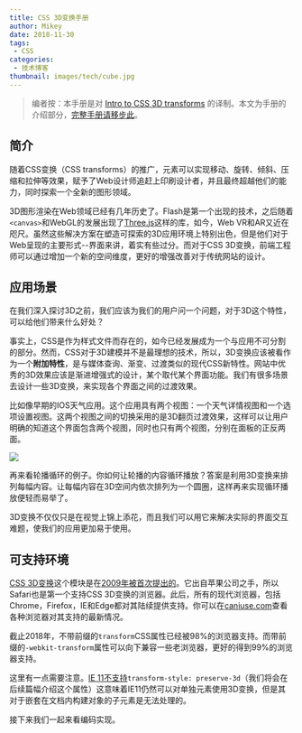 ```yaml
---
title: CSS 3D变换手册
author: Mikey
date: 2018-11-30
tags:
 - CSS
categories:
 - 技术博客
thumbnail: images/tech/cube.jpg
---
```


> 编者按：本手册是对 [Intro to CSS 3D transforms](https://3dtransforms.desandro.com/) 的译制。本文为手册的介绍部分，[完整手册请移步此](https://css3d.mikey.wang/)。

## 简介

随着CSS变换（CSS transforms）的推广，元素可以实现移动、旋转、倾斜、压缩和拉伸等效果，赋予了Web设计师追赶上印刷设计者，并且最终超越他们的能力，同时探索一个全新的图形领域。

3D图形渲染在Web领域已经有几年历史了。Flash是第一个出现的技术，之后随着`<canvas>`和WebGL的发展出现了[Three.js](https://threejs.org/)这样的库，如今，Web VR和AR又近在咫尺。虽然这些解决方案在塑造可探索的3D应用环境上特别出色，但是他们对于Web呈现的主要形式--界面来讲，着实有些过分。而对于CSS 3D变换，前端工程师可以通过增加一个新的空间维度，更好的增强改善对于传统网站的设计。

## 应用场景

在我们深入探讨3D之前，我们应该为我们的用户问一个问题，对于3D这个特性，可以给他们带来什么好处？

事实上，CSS是作为样式文件而存在的，如今已经发展成为一个与应用不可分割的部分。然而，CSS对于3D建模并不是最理想的技术，所以，3D变换应该被看作为一个**附加特性**，是与媒体查询、渐变、过渡类似的现代CSS新特性。网站中优秀的3D效果应该是渐进增强式的设计，某个取代某个界面功能。我们有很多场景去设计一些3D变换，来实现各个界面之间的过渡效果。

比如像早期的IOS天气应用。这个应用具有两个视图：一个天气详情视图和一个选项设置视图。这两个视图之间的切换采用的是3D翻页过渡效果，这样可以让用户明确的知道这个界面包含两个视图，同时也只有两个视图，分别在面板的正反两面。

![](/assets/weather-app-transition.jpg)

再来看轮播循环的例子。你如何让轮播的内容循环播放？答案是利用3D变换来排列每幅内容。让每幅内容在3D空间内依次排列为一个圆圈，这样再来实现循环播放便轻而易举了。

3D变换不仅仅只是在视觉上锦上添花，而且我们可以用它来解决实际的界面交互难题，使我们的应用更加易于使用。

## 可支持环境

[CSS 3D变换](https://www.w3.org/TR/css-transforms-1/)这个模块是在[2009年被首次提出的](https://www.w3.org/TR/2009/WD-css3-3d-transforms-20090320/)。它出自苹果公司之手，所以Safari也是第一个支持CSS 3D变换的浏览器。此后，所有的现代浏览器，包括Chrome，Firefox，IE和Edge都对其陆续提供支持。你可以在[caniuse.com](https://caniuse.com/#feat=transforms3d)查看各种浏览器对其支持的最新情况。

截止2018年，不带前缀的`transform`CSS属性已经被98%的浏览器支持。而带前缀的`-webkit-transform`属性可以向下兼容一些老浏览器，更好的得到99%的浏览器支持。

这里有一点需要注意。[IE 11不支持](http://msdn.microsoft.com/en-us/library/ie/hh673529%28v=vs.85%29.aspx#the_ms_transform_style_property)`transform-style: preserve-3d`（我们将会在后续篇幅介绍这个属性）这意味着IE11仍然可以对单独元素使用3D变换，但是其对于嵌套在文档内构建对象的子元素是无法处理的。

接下来我们一起来看编码实现。





